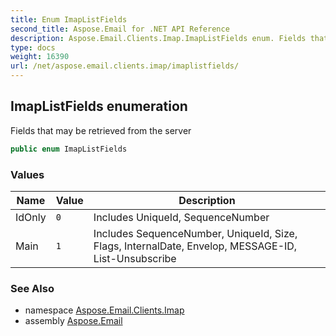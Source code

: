 ```yaml
---
title: Enum ImapListFields
second_title: Aspose.Email for .NET API Reference
description: Aspose.Email.Clients.Imap.ImapListFields enum. Fields that may be retrieved from the server
type: docs
weight: 16390
url: /net/aspose.email.clients.imap/imaplistfields/
---
```

## ImapListFields enumeration

Fields that may be retrieved from the server

```csharp
public enum ImapListFields
```

### Values

| Name | Value | Description |
| --- | --- | --- |
| IdOnly | `0` | Includes UniqueId, SequenceNumber |
| Main | `1` | Includes SequenceNumber, UniqueId, Size, Flags, InternalDate, Envelop, MESSAGE-ID, List-Unsubscribe |

### See Also

* namespace [Aspose.Email.Clients.Imap](../../aspose.email.clients.imap/)
* assembly [Aspose.Email](../../)



